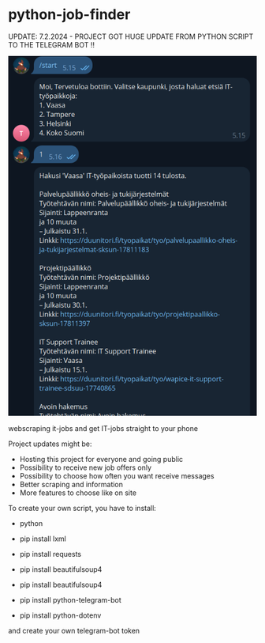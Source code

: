 # python-job-finder
UPDATE: 7.2.2024 - PROJECT GOT HUGE UPDATE FROM PYTHON SCRIPT TO THE TELEGRAM BOT !!

![Screenshot](1.png)

webscraping it-jobs and get IT-jobs straight to your phone

Project updates might be:
* Hosting this project for everyone and going public
* Possibility to receive new job offers only
* Possibility to choose how often you want receive messages
* Better scraping and information
* More features to choose like on site

To create your own script, you have to install:

* python

* pip install lxml
* pip install requests
* pip install beautifulsoup4
* pip install beautifulsoup4
* pip install python-telegram-bot
* pip install python-dotenv

and create your own telegram-bot token
